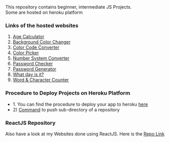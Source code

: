 <html>
This repository contains beginner, intermediate JS Projects.<br>
Some are hosted on heroku platform<br>

### Links of the hosted websites

<ol>
     <li><a href="https://age-calculator-by-rohith.herokuapp.com/age-calculator/age-calculator.html" traget="_blank">Age Calculator</a></li>
     <li><a href="https://background-colour-changer.herokuapp.com" traget="_blank">Background Color Changer</a></li>
     <li><a href="https://color-code-converter-by-rohith.herokuapp.com/">Color Code Converter</a></li>
     <li><a href="https://colour-picker-by-rohith.herokuapp.com" traget="_blank">Color Picker</a></li>
     <li><a href="https://number-system-converter.herokuapp.com/" traget="_blank">Number System Converter</a></li>
     <li><a href="https://password-checker-by-rohith.herokuapp.com" target="_blank">Password Checker</a></li>
     <li><a href="https://password-generator-by-rohith.herokuapp.com" traget="_blank">Password Generator</a></li>
     <li><a href="https://what-day-is-it-by-rohith.herokuapp.com/" traget="_blank">What day is it?</a></li>
     <li><a href="https://word-character-counter.herokuapp.com" traget="_blank">Word & Character Counter</a></li>
</ol>

### Procedure to Deploy Projects on Heroku Platform

<ul>
     <li>
          1. You can find the procedure to deploy your app to heroku <a href="https://www.geeksforgeeks.org/how-to-deploy-a-basic-static-html-website-to-heroku/" target="_blank">here</a>
     </li>
     <li>
          2) <a href="https://stackoverflow.com/questions/43362014/heroku-no-default-language-could-be-detected-for-this-app-error-thrown-for-no#:~:text=git%20subtree%20push%20--prefix%20server%20heroku%20master">Command</a> to push sub-directory of a repository
     </li>
</ul>

### ReactJS Repository

Also have a look at my Websites done using ReactJS. Here is the <a href="https://github.com/rohithpala/ReactJS">Repo Link</a>

</html>

